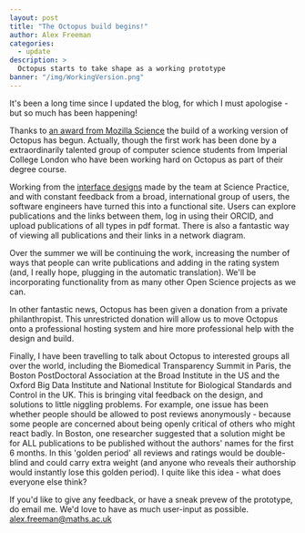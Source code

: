 ```yaml
---
layout: post
title: "The Octopus build begins!"
author: Alex Freeman
categories:
  - update
description: >
  Octopus starts to take shape as a working prototype
banner: "/img/WorkingVersion.png"
---
```


It's been a long time since I updated the blog, for which I must apologise - but so much has been happening!

Thanks to [an award from Mozilla Science](https://medium.com/read-write-participate/meet-mozillas-latest-open-science-awardees-cfa45348e5d5) the build of a working version of Octopus has begun. Actually, though the first work has been done by a extraordinarily talented group of computer science students from Imperial College London who have been working hard on Octopus as part of their degree course.

<!-- more -->

Working from the [interface designs](https://marvelapp.com/40ajh63/screen/52001319) made by the team at Science Practice, and with constant feedback from a broad, international group of users, the software engineers have turned this into a functional site. Users can explore publications and the links between them, log in using their ORCID, and upload publications of all types in pdf format. There is also a fantastic way of viewing all publications and their links in a network diagram.

Over the summer we will be continuing the work, increasing the number of ways that people can write publications and adding in the rating system (and, I really hope, plugging in the automatic translation). We'll be incorporating functionality from as many other Open Science projects as we can.

In other fantastic news, Octopus has been given a donation from a private philanthropist. This unrestricted donation will allow us to move Octopus onto a professional hosting system and hire more professional help with the design and build.

Finally, I have been travelling to talk about Octopus to interested groups all over the world, including the Biomedical Transparency Summit in Paris, the Boston PostDoctoral Association at the Broad Institute in the US and the Oxford Big Data Institute and National Institute for Biological Standards and Control in the UK. This is bringing vital feedback on the design, and solutions to little niggling problems. For example, one issue has been whether people should be allowed to post reviews anonymously - because some people are concerned about being openly critical of others who might react badly. In Boston, one researcher suggested that a solution might be for ALL publications to be published without the authors' names for the first 6 months. In this 'golden period' all reviews and ratings would be double-blind and could carry extra weight (and anyone who reveals their authorship would instantly lose this golden period). I quite like this idea - what does everyone else think?

If you'd like to give any feedback, or have a sneak prevew of the prototype, do email me. We'd love to have as much user-input as possible. alex.freeman@maths.ac.uk
